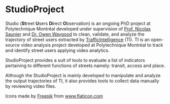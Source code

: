 # StudioProject
Studio (**St**reet **U**sers **Di**rect **O**bservation) is an ongoing PhD project at Polytechnique Montréal developed under supervision of [Prof. Nicolas Saunier](http://n.saunier.free.fr/saunier/) and [Dr. Owen Waygood](https://www.polymtl.ca/expertises/en/waygood-owen) to clean, validate, and analyze the trajectory of street users extracted by [TrafficIntelligence](https://trafficintelligence.confins.net) (TI).
TI is an open-source video analysis project developed at Polytechnique Montréal to track and identify street users applying video analytics.

StudioProject provides a suit of tools to evaluate a list of indicators pertaining to different functions of streets namely: transit, access and place.

Although the StudioProject is mainly developed to manipulate and analyze the output trajectories of TI, it also provides tools to collect data manually by reviewing video files. 

Icons made by <a href="https://www.flaticon.com/authors/freepik" title="Freepik">Freepik</a> from <a href="https://www.flaticon.com/" title="Flaticon"> www.flaticon.com</a>
